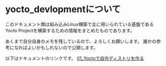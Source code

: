 # yocto_devlopmentについて

このドキュメント類は組み込みLinux構築で主に用いられている基盤であるYocto Projectを構築するための情報をまとめたものであります。

あくまで自分自身のメモを残しているので、よろしくお願いします。
誰かの参考になればよいかもしれないので公開します。

以下はドキュメントのリンクです。
[01_Yoctoで自作ディストリを作る](01_Yoctoで自作ディストリを作る/Yoctoで自作ディストリを作る.md)
